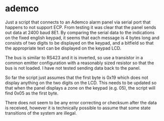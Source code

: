 # ademco

Just a script that connects to an Ademco alarm panel via serial port that happens to not support ECP. From testing it was clear that the panel sends out data at 2400 baud 8E1. By comparing the serial data to the indications on the fixed english keypad, it seems that each message is 4 bytes long and consists of two digits to be displayed on the keypad, and a bitfield so that the appropriate text can be displayed on the keypad LCD. 

The bus is similar to RS423 and it is inverted, so use a transistor in a common emitter configuration with a reasonably sized resistor so that the bus is not loaded. I have not tested sending data back to the panel.

So far the script just assumes that the first byte is 0x19 which does not display anything on the two digits on the LCD. This needs to be updated so that when the panel displays a zone on the keypad (e.g. 05), the script will find 0x05 as the first byte.

There does not seem to be any error correcting or checksum after the data is received, however it is technically possible to assume that some state transitions of the system are illegal.

